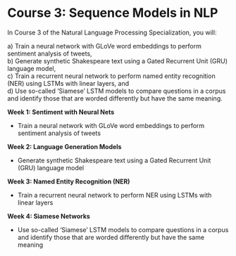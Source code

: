 # Course 3: Sequence Models in NLP

In Course 3 of the Natural Language Processing Specialization, you will:<br>

a) Train a neural network with GLoVe word embeddings to perform sentiment analysis of tweets,<br>
b) Generate synthetic Shakespeare text using a Gated Recurrent Unit (GRU) language model,<br>
c) Train a recurrent neural network to perform named entity recognition (NER) using LSTMs with linear layers, and <br>
d) Use so-called ‘Siamese’ LSTM models to compare questions in a corpus and identify those that are worded differently but have the same meaning.


**Week 1: Sentiment with Neural Nets**

- Train a neural network with GLoVe word embeddings to perform sentiment analysis of tweets

**Week 2: Language Generation Models**

- Generate synthetic Shakespeare text using a Gated Recurrent Unit (GRU) language model

**Week 3: Named Entity Recognition (NER)**

- Train a recurrent neural network to perform NER using LSTMs with linear layers

**Week 4: Siamese Networks**

- Use so-called ‘Siamese’ LSTM models to compare questions in a corpus and identify those that are worded differently but have the same meaning
